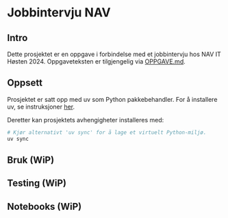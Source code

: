 # Jobbintervju NAV

## Intro

Dette prosjektet er en oppgave i forbindelse med et jobbintervju hos NAV IT Høsten 2024. Oppgaveteksten er tilgjengelig via [OPPGAVE.md](OPPGAVE.md).

## Oppsett

Prosjektet er satt opp med uv som Python pakkebehandler. For å installere uv, se instruksjoner [her](https://docs.astral.sh/uv/guides/install-python/).

Deretter kan prosjektets avhengigheter installeres med:

```bash
# Kjør alternativt 'uv sync' for å lage et virtuelt Python-miljø.
uv sync
```

## Bruk (WiP)

## Testing (WiP)

## Notebooks (WiP)
